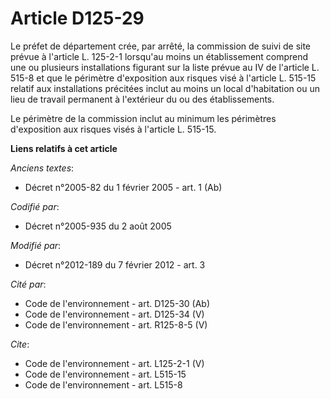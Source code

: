 # Article D125-29

Le préfet de département crée, par arrêté, la commission de suivi de site prévue à l'article L. 125-2-1 lorsqu'au moins un
établissement comprend une ou plusieurs installations figurant sur la liste prévue au IV de l'article L. 515-8 et que le
périmètre d'exposition aux risques visé à l'article L. 515-15 relatif aux installations précitées inclut au moins un local
d'habitation ou un lieu de travail permanent à l'extérieur du ou des établissements. 

Le périmètre de la commission inclut au minimum les périmètres d'exposition aux risques visés à l'article L. 515-15.

**Liens relatifs à cet article**

_Anciens textes_:

  - Décret n°2005-82 du 1 février 2005 - art. 1 (Ab)

_Codifié par_:

  - Décret n°2005-935 du 2 août 2005

_Modifié par_:

  - Décret n°2012-189 du 7 février 2012 - art. 3

_Cité par_:

  - Code de l'environnement - art. D125-30 (Ab)
  - Code de l'environnement - art. D125-34 (V)
  - Code de l'environnement - art. R125-8-5 (V)

_Cite_:

  - Code de l'environnement - art. L125-2-1 (V)
  - Code de l'environnement - art. L515-15
  - Code de l'environnement - art. L515-8
